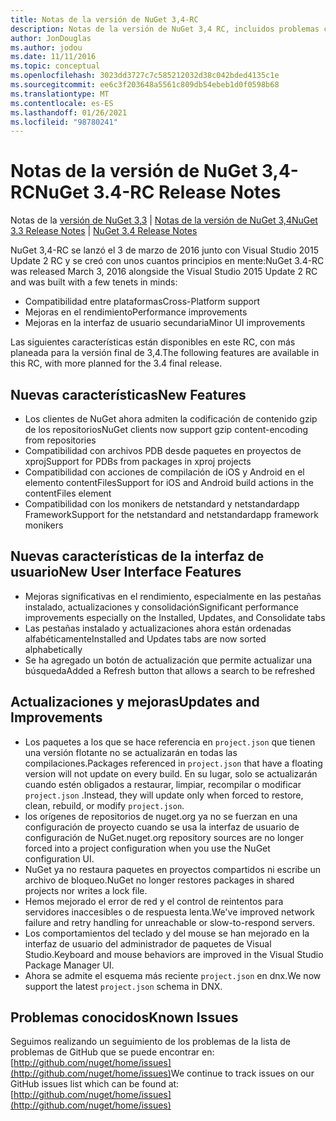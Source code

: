 ```yaml
---
title: Notas de la versión de NuGet 3,4-RC
description: Notas de la versión de NuGet 3,4 RC, incluidos problemas conocidos, correcciones de errores, características agregadas y DCR.
author: JonDouglas
ms.author: jodou
ms.date: 11/11/2016
ms.topic: conceptual
ms.openlocfilehash: 3023dd3727c7c585212032d38c042bded4135c1e
ms.sourcegitcommit: ee6c3f203648a5561c809db54ebeb1d0f0598b68
ms.translationtype: MT
ms.contentlocale: es-ES
ms.lasthandoff: 01/26/2021
ms.locfileid: "98780241"
---
```

# <a name="nuget-34-rc-release-notes"></a><span data-ttu-id="4907b-103">Notas de la versión de NuGet 3,4-RC</span><span class="sxs-lookup"><span data-stu-id="4907b-103">NuGet 3.4-RC Release Notes</span></span>

<span data-ttu-id="4907b-104">Notas de la [versión de NuGet 3,3](../release-notes/nuget-3.3.md)  |  [Notas de la versión de NuGet 3,4](../release-notes/nuget-3.4.md)</span><span class="sxs-lookup"><span data-stu-id="4907b-104">[NuGet 3.3 Release Notes](../release-notes/nuget-3.3.md) | [NuGet 3.4 Release Notes](../release-notes/nuget-3.4.md)</span></span>

<span data-ttu-id="4907b-105">NuGet 3,4-RC se lanzó el 3 de marzo de 2016 junto con Visual Studio 2015 Update 2 RC y se creó con unos cuantos principios en mente:</span><span class="sxs-lookup"><span data-stu-id="4907b-105">NuGet 3.4-RC was released March 3, 2016 alongside the Visual Studio 2015 Update 2 RC and was built with a few tenets in minds:</span></span>

* <span data-ttu-id="4907b-106">Compatibilidad entre plataformas</span><span class="sxs-lookup"><span data-stu-id="4907b-106">Cross-Platform support</span></span>
* <span data-ttu-id="4907b-107">Mejoras en el rendimiento</span><span class="sxs-lookup"><span data-stu-id="4907b-107">Performance improvements</span></span>
* <span data-ttu-id="4907b-108">Mejoras en la interfaz de usuario secundaria</span><span class="sxs-lookup"><span data-stu-id="4907b-108">Minor UI improvements</span></span>

<span data-ttu-id="4907b-109">Las siguientes características están disponibles en este RC, con más planeada para la versión final de 3,4.</span><span class="sxs-lookup"><span data-stu-id="4907b-109">The following features are available in this RC, with more planned for the 3.4 final release.</span></span>

## <a name="new-features"></a><span data-ttu-id="4907b-110">Nuevas características</span><span class="sxs-lookup"><span data-stu-id="4907b-110">New Features</span></span>

* <span data-ttu-id="4907b-111">Los clientes de NuGet ahora admiten la codificación de contenido gzip de los repositorios</span><span class="sxs-lookup"><span data-stu-id="4907b-111">NuGet clients now support gzip content-encoding from repositories</span></span>
* <span data-ttu-id="4907b-112">Compatibilidad con archivos PDB desde paquetes en proyectos de xproj</span><span class="sxs-lookup"><span data-stu-id="4907b-112">Support for PDBs from packages in xproj projects</span></span>
* <span data-ttu-id="4907b-113">Compatibilidad con acciones de compilación de iOS y Android en el elemento contentFiles</span><span class="sxs-lookup"><span data-stu-id="4907b-113">Support for iOS and Android build actions in the contentFiles element</span></span>
* <span data-ttu-id="4907b-114">Compatibilidad con los monikers de netstandard y netstandardapp Framework</span><span class="sxs-lookup"><span data-stu-id="4907b-114">Support for the netstandard and netstandardapp framework monikers</span></span>

## <a name="new-user-interface-features"></a><span data-ttu-id="4907b-115">Nuevas características de la interfaz de usuario</span><span class="sxs-lookup"><span data-stu-id="4907b-115">New User Interface Features</span></span>

* <span data-ttu-id="4907b-116">Mejoras significativas en el rendimiento, especialmente en las pestañas instalado, actualizaciones y consolidación</span><span class="sxs-lookup"><span data-stu-id="4907b-116">Significant performance improvements especially on the Installed, Updates, and Consolidate tabs</span></span>
* <span data-ttu-id="4907b-117">Las pestañas instalado y actualizaciones ahora están ordenadas alfabéticamente</span><span class="sxs-lookup"><span data-stu-id="4907b-117">Installed and Updates tabs are now sorted alphabetically</span></span>
* <span data-ttu-id="4907b-118">Se ha agregado un botón de actualización que permite actualizar una búsqueda</span><span class="sxs-lookup"><span data-stu-id="4907b-118">Added a Refresh button that allows a search to be refreshed</span></span>

## <a name="updates-and-improvements"></a><span data-ttu-id="4907b-119">Actualizaciones y mejoras</span><span class="sxs-lookup"><span data-stu-id="4907b-119">Updates and Improvements</span></span>

* <span data-ttu-id="4907b-120">Los paquetes a los que se hace referencia en `project.json` que tienen una versión flotante no se actualizarán en todas las compilaciones.</span><span class="sxs-lookup"><span data-stu-id="4907b-120">Packages referenced in `project.json` that have a floating version will not update on every build.</span></span> <span data-ttu-id="4907b-121">En su lugar, solo se actualizarán cuando estén obligados a restaurar, limpiar, recompilar o modificar `project.json` .</span><span class="sxs-lookup"><span data-stu-id="4907b-121">Instead, they will update only when forced to restore, clean, rebuild, or modify `project.json`.</span></span>
* <span data-ttu-id="4907b-122">los orígenes de repositorios de nuget.org ya no se fuerzan en una configuración de proyecto cuando se usa la interfaz de usuario de configuración de NuGet.</span><span class="sxs-lookup"><span data-stu-id="4907b-122">nuget.org repository sources are no longer forced into a project configuration when you use the NuGet configuration UI.</span></span>
* <span data-ttu-id="4907b-123">NuGet ya no restaura paquetes en proyectos compartidos ni escribe un archivo de bloqueo.</span><span class="sxs-lookup"><span data-stu-id="4907b-123">NuGet no longer restores packages in shared projects nor writes a lock file.</span></span>
* <span data-ttu-id="4907b-124">Hemos mejorado el error de red y el control de reintentos para servidores inaccesibles o de respuesta lenta.</span><span class="sxs-lookup"><span data-stu-id="4907b-124">We've improved network failure and retry handling for unreachable or slow-to-respond servers.</span></span>
* <span data-ttu-id="4907b-125">Los comportamientos del teclado y del mouse se han mejorado en la interfaz de usuario del administrador de paquetes de Visual Studio.</span><span class="sxs-lookup"><span data-stu-id="4907b-125">Keyboard and mouse behaviors are improved in the Visual Studio Package Manager UI.</span></span>
* <span data-ttu-id="4907b-126">Ahora se admite el esquema más reciente `project.json` en dnx.</span><span class="sxs-lookup"><span data-stu-id="4907b-126">We now support the latest `project.json` schema in DNX.</span></span>

## <a name="known-issues"></a><span data-ttu-id="4907b-127">Problemas conocidos</span><span class="sxs-lookup"><span data-stu-id="4907b-127">Known Issues</span></span>

<span data-ttu-id="4907b-128">Seguimos realizando un seguimiento de los problemas de la lista de problemas de GitHub que se puede encontrar en: [http://github.com/nuget/home/issues](http://github.com/nuget/home/issues)</span><span class="sxs-lookup"><span data-stu-id="4907b-128">We continue to track issues on our GitHub issues list which can be found at: [http://github.com/nuget/home/issues](http://github.com/nuget/home/issues)</span></span>
